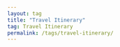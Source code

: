 ```yaml
---
layout: tag
title: "Travel Itinerary"
tag: Travel Itinerary
permalink: /tags/travel-itinerary/
---
```

